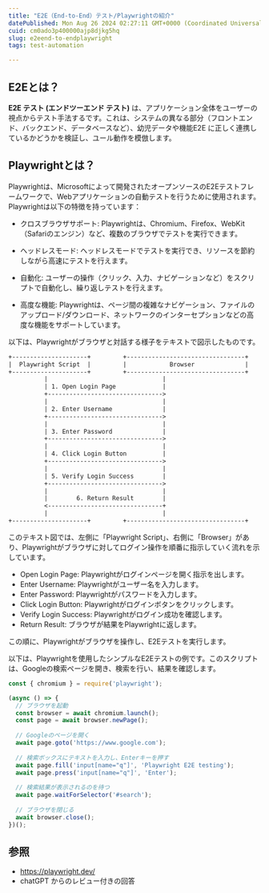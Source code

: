 ```yaml
---
title: "E2E（End-to-End）テスト/Playwrightの紹介"
datePublished: Mon Aug 26 2024 02:27:11 GMT+0000 (Coordinated Universal Time)
cuid: cm0ado3p400000ajp8djkg5hq
slug: e2eend-to-endplaywright
tags: test-automation

---
```


## E2Eとは？

**E2E テスト (エンドツーエンド テスト)** は、アプリケーション全体をユーザーの視点からテスト手法するです。これは、システムの異なる部分（フロントエンド、バックエンド、データベースなど）、幼児データや機能E2E に正しく連携しているかどうかを検証し、ユール動作を模倣します。

## Playwrightとは？

Playwrightは、Microsoftによって開発されたオープンソースのE2Eテストフレームワークで、Webアプリケーションの自動テストを行うために使用されます。Playwrightは以下の特徴を持っています：

- クロスブラウザサポート: Playwrightは、Chromium、Firefox、WebKit（Safariのエンジン）など、複数のブラウザでテストを実行できます。

- ヘッドレスモード: ヘッドレスモードでテストを実行でき、リソースを節約しながら高速にテストを行えます。

- 自動化: ユーザーの操作（クリック、入力、ナビゲーションなど）をスクリプトで自動化し、繰り返しテストを行えます。

- 高度な機能: Playwrightは、ページ間の複雑なナビゲーション、ファイルのアップロード/ダウンロード、ネットワークのインターセプションなどの高度な機能をサポートしています。

以下は、Playwrightがブラウザと対話する様子をテキストで図示したものです。

```txt
+---------------------+         +---------------------------------+
|  Playwright Script  |         |            Browser              |
+---------------------+         +---------------------------------+
          |                                |
          | 1. Open Login Page             |
          +-------------------------------->
          |                                |
          | 2. Enter Username              |
          +-------------------------------->
          |                                |
          | 3. Enter Password              |
          +-------------------------------->
          |                                |
          | 4. Click Login Button          |
          +-------------------------------->
          |                                |
          | 5. Verify Login Success        |
          +-------------------------------->
          |                                |
          |        6. Return Result        |
          <--------------------------------+
          |                                |
+---------------------+         +---------------------------------+
```

このテキスト図では、左側に「Playwright Script」、右側に「Browser」があり、Playwrightがブラウザに対してログイン操作を順番に指示していく流れを示しています。

- Open Login Page: Playwrightがログインページを開く指示を出します。
- Enter Username: Playwrightがユーザー名を入力します。
- Enter Password: Playwrightがパスワードを入力します。
- Click Login Button: Playwrightがログインボタンをクリックします。
- Verify Login Success: Playwrightがログイン成功を確認します。
- Return Result: ブラウザが結果をPlaywrightに返します。

この順に、Playwrightがブラウザを操作し、E2Eテストを実行します。

以下は、Playwrightを使用したシンプルなE2Eテストの例です。このスクリプトは、Googleの検索ページを開き、検索を行い、結果を確認します。

```js
const { chromium } = require('playwright');

(async () => {
  // ブラウザを起動
  const browser = await chromium.launch();
  const page = await browser.newPage();
  
  // Googleのページを開く
  await page.goto('https://www.google.com');
  
  // 検索ボックスにテキストを入力し、Enterキーを押す
  await page.fill('input[name="q"]', 'Playwright E2E testing');
  await page.press('input[name="q"]', 'Enter');
  
  // 検索結果が表示されるのを待つ
  await page.waitForSelector('#search');
  
  // ブラウザを閉じる
  await browser.close();
})();

```

## 参照

- <https://playwright.dev/>
- chatGPT からのレビュー付きの回答
